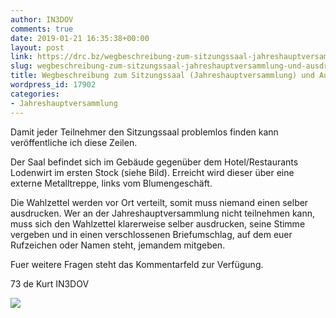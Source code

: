 ```yaml
---
author: IN3DOV
comments: true
date: 2019-01-21 16:35:38+00:00
layout: post
link: https://drc.bz/wegbeschreibung-zum-sitzungssaal-jahreshauptversammlung-und-ausdruck-wahlzettel/
slug: wegbeschreibung-zum-sitzungssaal-jahreshauptversammlung-und-ausdruck-wahlzettel
title: Wegbeschreibung zum Sitzungssaal (Jahreshauptversammlung) und Ausdruck Wahlzettel.
wordpress_id: 17902
categories:
- Jahreshauptversammlung
---
```


Damit jeder Teilnehmer den Sitzungssaal problemlos finden kann veröffentliche ich diese Zeilen.

Der Saal befindet sich im Gebäude gegenüber dem Hotel/Restaurants Lodenwirt im ersten Stock (siehe Bild). Erreicht wird dieser über eine externe Metalltreppe, links vom Blumengeschäft.

Die Wahlzettel werden vor Ort verteilt, somit muss niemand einen selber ausdrucken. Wer an der Jahreshauptversammlung nicht teilnehmen kann, muss sich den Wahlzettel klarerweise selber ausdrucken, seine Stimme vergeben und in einen verschlossenen Briefumschlag, auf dem euer Rufzeichen oder Namen steht, jemandem mitgeben.

Fuer weitere Fragen steht das Kommentarfeld zur Verfügung.

73 de Kurt IN3DOV



![](https://drc.bz/wp-content/uploads/2019/01/loden.jpg)
